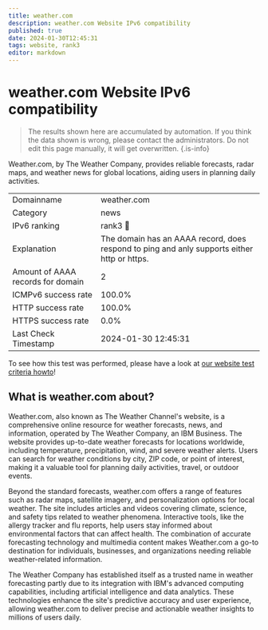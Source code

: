 ```yaml
---
title: weather.com
description: weather.com Website IPv6 compatibility
published: true
date: 2024-01-30T12:45:31
tags: website, rank3
editor: markdown
---
```


# weather.com Website IPv6 compatibility

> The results shown here are accumulated by automation. If you think the data shown is wrong, please contact the administrators. 
> Do not edit this page manually, it will get overwritten.
{.is-info}

Weather.com, by The Weather Company, provides reliable forecasts, radar maps, and weather news for global locations, aiding users in planning daily activities.


|   |   |
| - | - |
| Domainname | weather.com
| Category | news |
| IPv6 ranking | rank3 :3rd_place_medal: |
| Explanation | The domain has an AAAA record, does respond to ping and anly supports either http or https. |
| Amount of AAAA records for domain | 2 |
| ICMPv6 success rate | 100.0%|
| HTTP success rate | 100.0% |
| HTTPS success rate | 0.0% |
| Last Check Timestamp | 2024-01-30 12:45:31 |

To see how this test was performed, please have a look at [our website test criteria howto](/howto/testcriteria/website)!


## What is weather.com about?
Weather.com, also known as The Weather Channel's website, is a comprehensive online resource for weather forecasts, news, and information, operated by The Weather Company, an IBM Business. The website provides up-to-date weather forecasts for locations worldwide, including temperature, precipitation, wind, and severe weather alerts. Users can search for weather conditions by city, ZIP code, or point of interest, making it a valuable tool for planning daily activities, travel, or outdoor events.

Beyond the standard forecasts, weather.com offers a range of features such as radar maps, satellite imagery, and personalization options for local weather. The site includes articles and videos covering climate, science, and safety tips related to weather phenomena. Interactive tools, like the allergy tracker and flu reports, help users stay informed about environmental factors that can affect health. The combination of accurate forecasting technology and multimedia content makes Weather.com a go-to destination for individuals, businesses, and organizations needing reliable weather-related information.

The Weather Company has established itself as a trusted name in weather forecasting partly due to its integration with IBM's advanced computing capabilities, including artificial intelligence and data analytics. These technologies enhance the site's predictive accuracy and user experience, allowing weather.com to deliver precise and actionable weather insights to millions of users daily.
